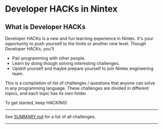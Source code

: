Developer HACKs in Nintex
===============


## What is Developer HACKs

Developer HACKs is a new and fun learning experience in Nintex. It's your opportunity to push yourself to the limits or another new level.
Though Developer HACKs, you'll
- Pair programming with other people.
- Learn by doing though solving interesting challenges.
- Upskill yourself and maybe prepare yourself to join Nintex engineering team. 

This is a compilation of list of challenges / questions that anyone can solve in any programming language. These challenges are divided in different topics, and each topic has its own folder.

To get started, keep HACKING!

---

See [SUMMARY.md](SUMMARY.md) for a list of all challenges.

---